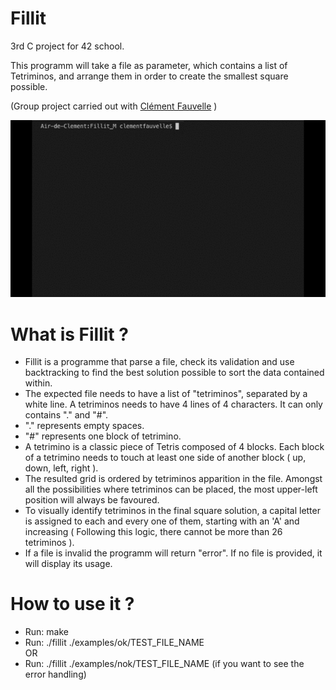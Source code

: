 # Fillit

3rd C project for 42 school.

This programm will take a file as parameter, which contains a list of Tetriminos, and arrange them in order to create the smallest square possible.

(Group project carried out with [Clément Fauvelle](https://github.com/Clemzerdu75) )

![GIF](./fillit.gif?raw=true "GIF")

# What is Fillit ?

<ul>
<li>Fillit is a programme that parse a file, check its validation and use backtracking to find the best solution possible to sort the data contained within.</li>

<li>The expected file needs to have a list of "tetriminos", separated by a white line. A tetriminos needs to have 4 lines of 4 characters. It can only contains "." and "#".</li>

<li>"." represents empty spaces.</li>

<li>"#" represents one block of tetrimino.</li>

<li>A tetrimino is a classic piece of Tetris composed of 4 blocks. Each block of a tetrimino needs to touch at least one side of another block ( up, down, left, right ).</li>

<li>The resulted grid is ordered by tetriminos apparition in the file. Amongst all the possibilities where tetriminos can be placed, the most upper-left position will always be favoured.</li>

<li>To visually identify tetriminos in the final square solution, a capital letter is assigned to each and every one of them, starting with an 'A' and increasing ( Following this logic, there cannot be more than 26 tetriminos ).</li>

<li>If a file is invalid the programm will return "error". If no file is provided, it will display its usage.</li>
</ul>

# How to use it ?

<ul>
<li>Run: make</li>
<li>Run: ./fillit ./examples/ok/TEST_FILE_NAME</li>
OR
<li>Run: ./fillit ./examples/nok/TEST_FILE_NAME (if you want to see the error handling)</li>
</ul>
